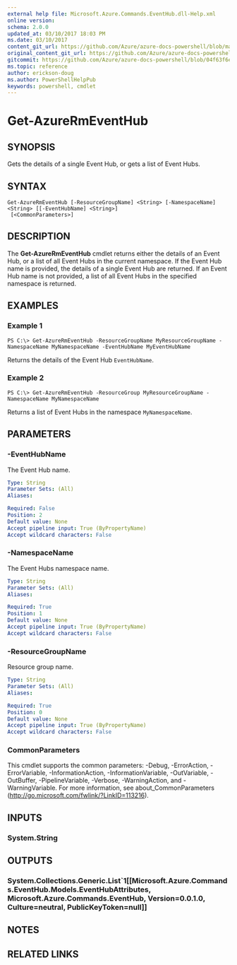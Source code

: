 ```yaml
---
external help file: Microsoft.Azure.Commands.EventHub.dll-Help.xml
online version:
schema: 2.0.0
updated_at: 03/10/2017 18:03 PM
ms.date: 03/10/2017
content_git_url: https://github.com/Azure/azure-docs-powershell/blob/marchrelease/azureps-cmdlets-docs/ResourceManager/AzureRM.EventHub/v0.1.0/Get-AzureRmEventHub.md
original_content_git_url: https://github.com/Azure/azure-docs-powershell/blob/marchrelease/azureps-cmdlets-docs/ResourceManager/AzureRM.EventHub/v0.1.0/Get-AzureRmEventHub.md
gitcommit: https://github.com/Azure/azure-docs-powershell/blob/04f63f6e685743ace2c57eb157574e34e8610b1c
ms.topic: reference
author: erickson-doug
ms.author: PowerShellHelpPub
keywords: powershell, cmdlet
---
```


# Get-AzureRmEventHub

## SYNOPSIS
Gets the details of a single Event Hub, or gets a list of Event Hubs.

## SYNTAX

```
Get-AzureRmEventHub [-ResourceGroupName] <String> [-NamespaceName] <String> [[-EventHubName] <String>]
 [<CommonParameters>]
```

## DESCRIPTION
The **Get-AzureRmEventHub** cmdlet returns either the details of an Event Hub, or a list of all Event Hubs in the current namespace. If the Event Hub name is provided, the details of a single Event Hub are returned. If an Event Hub name is not provided, a list of all Event Hubs in the specified namespace is returned.

## EXAMPLES

### Example 1
```
PS C:\> Get-AzureRmEventHub -ResourceGroupName MyResourceGroupName -NamespaceName MyNamespaceName -EventHubName MyEventHubName
```

Returns the details of the Event Hub `EventHubName`.

### Example 2
```
PS C:\> Get-AzureRmEventHub -ResourceGroup MyResourceGroupName -NamespaceName MyNamespaceName
```

Returns a list of Event Hubs in the namespace `MyNamespaceName`.

## PARAMETERS

### -EventHubName
The Event Hub name.

```yaml
Type: String
Parameter Sets: (All)
Aliases: 

Required: False
Position: 2
Default value: None
Accept pipeline input: True (ByPropertyName)
Accept wildcard characters: False
```

### -NamespaceName
The Event Hubs namespace name.

```yaml
Type: String
Parameter Sets: (All)
Aliases: 

Required: True
Position: 1
Default value: None
Accept pipeline input: True (ByPropertyName)
Accept wildcard characters: False
```

### -ResourceGroupName
Resource group name.

```yaml
Type: String
Parameter Sets: (All)
Aliases: 

Required: True
Position: 0
Default value: None
Accept pipeline input: True (ByPropertyName)
Accept wildcard characters: False
```

### CommonParameters
This cmdlet supports the common parameters: -Debug, -ErrorAction, -ErrorVariable, -InformationAction, -InformationVariable, -OutVariable, -OutBuffer, -PipelineVariable, -Verbose, -WarningAction, and -WarningVariable. For more information, see about_CommonParameters (http://go.microsoft.com/fwlink/?LinkID=113216).

## INPUTS

### System.String

## OUTPUTS

### System.Collections.Generic.List`1[[Microsoft.Azure.Commands.EventHub.Models.EventHubAttributes, Microsoft.Azure.Commands.EventHub, Version=0.0.1.0, Culture=neutral, PublicKeyToken=null]]

## NOTES

## RELATED LINKS

